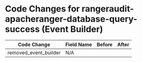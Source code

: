 # Code Changes for rangeraudit-apacheranger-database-query-success (Event Builder)

| Code Change | Field Name | Before | After |
|-------------|------------|--------|-------|
| removed_event_builder | N/A |  |  |